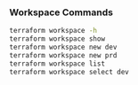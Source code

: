 ### Workspace Commands
```sh
terraform workspace -h
terraform workspace show
terraform workspace new dev
terraform workspace new prd
terraform workspace list
terraform workspace select dev
```